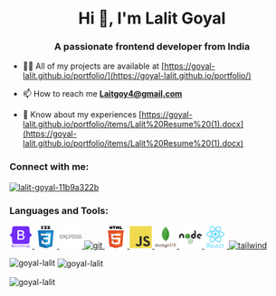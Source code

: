 <h1 align="center">Hi 👋, I'm Lalit Goyal</h1>
<h3 align="center">A passionate frontend developer from India</h3>

- 👨‍💻 All of my projects are available at [https://goyal-lalit.github.io/portfolio/](https://goyal-lalit.github.io/portfolio/)

- 📫 How to reach me **Laitgoy4@gmail.com**

- 📄 Know about my experiences [https://goyal-lalit.github.io/portfolio/items/Lalit%20Resume%20(1).docx](https://goyal-lalit.github.io/portfolio/items/Lalit%20Resume%20(1).docx)

<h3 align="left">Connect with me:</h3>
<p align="left">
<a href="https://linkedin.com/in/lalit-goyal-11b9a322b" target="blank"><img align="center" src="https://raw.githubusercontent.com/rahuldkjain/github-profile-readme-generator/master/src/images/icons/Social/linked-in-alt.svg" alt="lalit-goyal-11b9a322b" height="30" width="40" /></a>
</p>

<h3 align="left">Languages and Tools:</h3>
<p align="left"> <a href="https://getbootstrap.com" target="_blank" rel="noreferrer"> <img src="https://raw.githubusercontent.com/devicons/devicon/master/icons/bootstrap/bootstrap-plain-wordmark.svg" alt="bootstrap" width="40" height="40"/> </a> <a href="https://www.w3schools.com/css/" target="_blank" rel="noreferrer"> <img src="https://raw.githubusercontent.com/devicons/devicon/master/icons/css3/css3-original-wordmark.svg" alt="css3" width="40" height="40"/> </a> <a href="https://expressjs.com" target="_blank" rel="noreferrer"> <img src="https://raw.githubusercontent.com/devicons/devicon/master/icons/express/express-original-wordmark.svg" alt="express" width="40" height="40"/> </a> <a href="https://git-scm.com/" target="_blank" rel="noreferrer"> <img src="https://www.vectorlogo.zone/logos/git-scm/git-scm-icon.svg" alt="git" width="40" height="40"/> </a> <a href="https://www.w3.org/html/" target="_blank" rel="noreferrer"> <img src="https://raw.githubusercontent.com/devicons/devicon/master/icons/html5/html5-original-wordmark.svg" alt="html5" width="40" height="40"/> </a> <a href="https://developer.mozilla.org/en-US/docs/Web/JavaScript" target="_blank" rel="noreferrer"> <img src="https://raw.githubusercontent.com/devicons/devicon/master/icons/javascript/javascript-original.svg" alt="javascript" width="40" height="40"/> </a> <a href="https://www.mongodb.com/" target="_blank" rel="noreferrer"> <img src="https://raw.githubusercontent.com/devicons/devicon/master/icons/mongodb/mongodb-original-wordmark.svg" alt="mongodb" width="40" height="40"/> </a> <a href="https://nodejs.org" target="_blank" rel="noreferrer"> <img src="https://raw.githubusercontent.com/devicons/devicon/master/icons/nodejs/nodejs-original-wordmark.svg" alt="nodejs" width="40" height="40"/> </a> <a href="https://reactjs.org/" target="_blank" rel="noreferrer"> <img src="https://raw.githubusercontent.com/devicons/devicon/master/icons/react/react-original-wordmark.svg" alt="react" width="40" height="40"/> </a> <a href="https://tailwindcss.com/" target="_blank" rel="noreferrer"> <img src="https://www.vectorlogo.zone/logos/tailwindcss/tailwindcss-icon.svg" alt="tailwind" width="40" height="40"/> </a> </p>

<p><img align="left" src="https://github-readme-stats.vercel.app/api/top-langs?username=goyal-lalit&show_icons=true&locale=en&layout=compact" alt="goyal-lalit" /></p>

<p>&nbsp;<img align="center" src="https://github-readme-stats.vercel.app/api?username=goyal-lalit&show_icons=true&locale=en" alt="goyal-lalit" /></p>

<p><img align="center" src="https://github-readme-streak-stats.herokuapp.com/?user=goyal-lalit&" alt="goyal-lalit" /></p>
